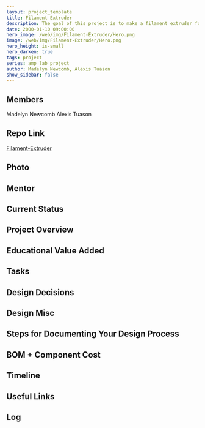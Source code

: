 ```yaml
---
layout: project_template
title: Filament Extruder
description: The goal of this project is to make a filament extruder for the purpose of recycling 3D printer material
date: 2000-01-10 09:00:00
hero_image: /web/img/Filament-Extruder/Hero.png
image: /web/img/Filament-Extruder/Hero.png
hero_height: is-small
hero_darken: true
tags: project
series: amp_lab_project
author: Madelyn Newcomb, Alexis Tuason
show_sidebar: false
---
```




## Members
Madelyn Newcomb
Alexis Tuason

## Repo Link
<a class="button is-link" href="https://github.com/Amp-Lab-at-VT/Filament-Extruder" >Filament-Extruder</a>

## Photo

## Mentor

## Current Status

## Project Overview


## Educational Value Added


## Tasks

## Design Decisions

## Design Misc

## Steps for Documenting Your Design Process

## BOM + Component Cost

## Timeline

## Useful Links

## Log
            